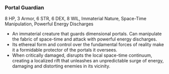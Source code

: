 ### Portal Guardian
8 HP, 3 Armor, 6 STR, 6 DEX, 8 WIL, Immaterial Nature, Space-Time Manipulation, Powerful Energy Discharges

- An immaterial creature that guards dimensional portals. Can manipulate the fabric of space-time and attack with powerful energy discharges.
- Its ethereal form and control over the fundamental forces of reality make it a formidable protector of the portals it oversees.
- When critically damaged, disrupts the local space-time continuum, creating a localized rift that unleashes an unpredictable surge of energy, damaging and distorting enemies in its vicinity.

